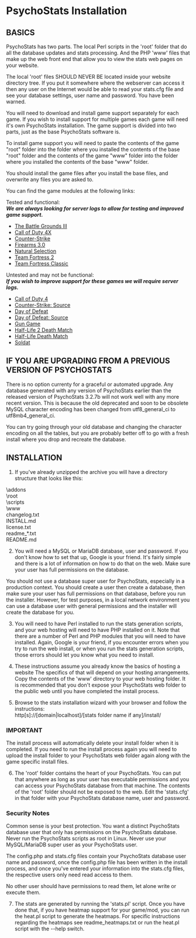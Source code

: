 # PsychoStats Installation


## BASICS

PsychoStats has two parts. The local Perl scripts in the 'root' folder that do all the database updates and stats processing. And the PHP 'www' files that
make up the web front end that allow you to view the stats web pages on your website.

The local 'root' files SHOULD NEVER BE located inside your website directory tree.  If you put it somewhere where the webserver can access it then any user on the Internet would be able to read your stats.cfg file and see your database
settings, user name and password. You have been warned.

You will need to download and install game support separately for each game.  If you wish to install support for multiple games each game will need it's own PsychoStats installation.  The game support is divided into two parts, just as the base PsychoStats software is.

To install game support you will need to paste the contents of the game "root" folder into the folder where you installed the contents of the base "root" folder and the contents of the game "www" folder into the folder where you installed the contents of the base "www" folder.

You should install the game files after you install the base files, and overwrite any files you are asked to.

You can find the game modules at the following links:

Tested and functional:  
***We are always looking for server logs to allow for testing and improved game support.***

* [The Battle Grounds III](https://github.com/Drek282/ps_bg3 "The Battle Grounds III")
* [Call of Duty 4X](https://github.com/Drek282/ps_cod4x "Call of Duty 4X")
* [Counter-Strike](https://github.com/Drek282/ps_cstrike "Counter-Strike")
* [Firearms 3.0](https://github.com/Drek282/ps_firearms "Firearms 3.0")
* [Natural Selection](https://github.com/Drek282/ps_natural "Natural Selection")
* [Team Fortress 2](https://github.com/Drek282/ps_tf2 "Team Fortress 2")
* [Team Fortress Classic](https://github.com/Drek282/ps_tfc "Team Fortress Classic")

Untested and may not be functional:  
***If you wish to improve support for these games we will require server logs.***

* [Call of Duty 4](https://github.com/Drek282/ps_cod4 "Call of Duty 4")
* [Counter-Strike: Source](https://github.com/Drek282/ps_cstrikes "Counter-Strike: Source")
* [Day of Defeat](https://github.com/Drek282/ps_dod "Day of Defeat")
* [Day of Defeat: Source](https://github.com/Drek282/ps_dods "Day of Defeat: Source")
* [Gun Game](https://github.com/Drek282/ps_gungame "Gun Game")
* [Half-Life 2 Death Match](https://github.com/Drek282/ps_hl2dm "Half-Life 2 Death Match")
* [Half-Life Death Match](https://github.com/Drek282/ps_hldm "Half-Life Death Match")
* [Soldat](https://github.com/Drek282/ps_soldat "Soldat")


## IF YOU ARE UPGRADING FROM A PREVIOUS VERSION OF PSYCHOSTATS

There is no option currenty for a graceful or automated upgrade.  Any database generated with any version of PsychoStats earlier than the released version of PsychoStats 3.2.7b will not work well with any more recent version.  This is because the old deprecated and soon to be obsolete MySQL character encoding has been changed from utf8_general_ci to utf8mb4_general_ci.

You can try going through your old database and changing the character encoding on all the tables, but you are probably better off to go with a fresh install where you drop and recreate the database.


## INSTALLATION

1. If you've already unzipped the archive you will have a directory structure that looks like this:

\addons  
\root  
\scripts  
\www  
changelog.txt  
INSTALL.md  
license.txt  
readme_*.txt  
README.md  

2. You will need a MySQL or MariaDB database, user and password.  If you don't know how to set that up, Google is your friend.  It's fairly simple and there is a lot of information on how to do that on the web.  Make sure your user has full permissions on the database.

You should not use a database super user for PsychoStats, especially in a production context.  You should create a user then create a database, then make sure your user has full permissions on that database, before you run the installer.  However, for test purposes, in a local network environment you can use a database user with general permissions and the installer will create the database for you.

3. You will need to have Perl installed to run the stats generation scripts, and your web hosting will need to have PHP installed on it.  Note that there are a number of Perl and PHP modules that you will need to have installed.  Again, Google is your friend, if you encounter errors when you try to run the web install, or when you run the stats generation scripts, those errors should let you know what you need to install.

4. These instructions assume you already know the basics of hosting a website The specifics of that will depend on your hosting arrangements.  Copy the contents of the 'www' directory to your web hosting folder.  It is recommended that you don't expose your PsychoStats web folder to the public web until you have completed the install process.

5. Browse to the stats installation wizard with your browser and follow the instructions:  
	http[s]://[domain|localhost]/[stats folder name if any]/install/

### IMPORTANT

The install process will automatically delete your install folder when it is completed.  If you need to run the install process again you will need to upload the install folder to your PsychoStats web folder again along with the game specific install files.

6. The 'root' folder contains the heart of your PsychoStats.  You can put that anywhere as long as your user has executable permissions and you can access your PsychoStats database from that machine.  The contents of the 'root' folder should not be exposed to the web.  Edit the 'stats.cfg' in that folder with your PsychoStats database name, user and password.

### Security Notes

Common sense is your best protection.  You want a distinct PsychoStats database user that only has permissions on the PsychoStats database.  Never run the PsychoStats scripts as root in Linux.  Never use your MySQL/MariaDB super user as your PsychoStats user.

The config.php and stats.cfg files contain your PsychoStats database user name and password, once the config.php file has been written in the install process, and once you've entered your information into the stats.cfg files, the respective users only need read access to them.

No other user should have permissions to read them, let alone write or execute them.

7. The stats are generated by running the 'stats.pl' script.  Once you have done that, if you have heatmap support for your game/mod, you can run the heat.pl script to generate the heatmaps.  For specific instructions regarding the heatmaps see readme_heatmaps.txt or run the heat.pl script with the --help switch.
